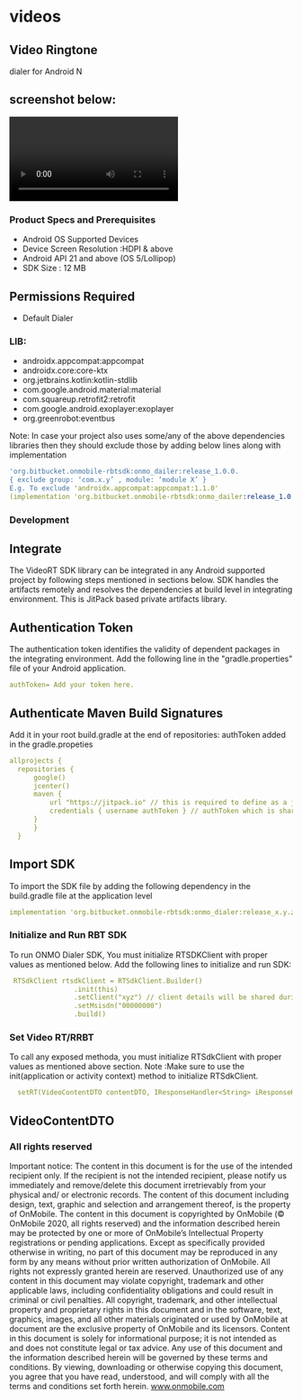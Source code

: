 # videos

## Video Ringtone
 dialer for Android N

## screenshot below:
![github](https://github.com/srinivasvadde/videos/blob/main/are%20are.mp4 "github") 



### Product Specs and Prerequisites
* Android OS Supported Devices
* Device Screen Resolution :HDPI & above
* Android API 21 and above (OS 5/Lollipop) 
* SDK Size : 12 MB
 
## Permissions Required
* Default Dialer 


### LIB:
* androidx.appcompat:appcompat
* androidx.core:core-ktx
* org.jetbrains.kotlin:kotlin-stdlib
* com.google.android.material:material
* com.squareup.retrofit2:retrofit
* com.google.android.exoplayer:exoplayer
* org.greenrobot:eventbus


Note: In case your project also uses some/any of the above dependencies libraries then they should exclude those by adding below lines along with implementation 

```yml
'org.bitbucket.onmobile-rbtsdk:onmo_dailer:release_1.0.0.
{ exclude group: ‘com.x.y’ , module: ‘module X’ }
E.g. To exclude 'androidx.appcompat:appcompat:1.1.0'
(implementation 'org.bitbucket.onmobile-rbtsdk:onmo_dailer:release_1.0.0') { exclude group: ' androidx.appcompat', module: ' appcompat' }
```

### Development
## Integrate
The VideoRT SDK library can be integrated in any Android supported project by following steps mentioned in sections below. SDK handles the artifacts remotely and resolves the dependencies at build level in integrating environment. This is JitPack based private artifacts library.

## Authentication Token

The authentication token identifies the validity of dependent packages in the integrating environment. Add the following line in the "gradle.properties"
file of your Android application.
  
  ```yml
  authToken= Add your token here.
   ```

## Authenticate Maven Build Signatures

  Add it in your root build.gradle at the end of repositories:
  authToken added in the gradle.propeties
  ```yml
  allprojects {
    repositories {
        google()
        jcenter()
        maven {
            url "https://jitpack.io" // this is required to define as a jetpack
            credentials { username authToken } // authToken which is shared in the SDK document
        }
        }
    }
```


## Import SDK
To import the SDK file by adding the following dependency in the build.gradle file at the application level

```yml
implementation 'org.bitbucket.onmobile-rbtsdk:onmo_dialer:release_x.y.z'

```



### Initialize and Run RBT SDK

To run ONMO Dialer SDK, You must initialize RTSDKClient with proper values as mentioned below.
Add the following lines to initialize and run SDK:

```yml
 RTSdkClient rtsdkClient = RTSdkClient.Builder()
                .init(this)
                .setClient("xyz") // client details will be shared during integrating 
                .setMsisdn("00000000")
                .build()

```



### Set Video RT/RRBT
To call any exposed methoda, you must initialize RTSdkClient with proper values as mentioned above section.
Note :Make sure to use the init(application or activity context) method to initialize RTSdkClient.
```yml
  setRT(VideoContentDTO contentDTO, IResponseHandler<String> iResponseHandler);  
```
## VideoContentDTO




### All rights reserved 

   
Important notice: The content in this document is for the use of the intended recipient only. If the recipient is not the intended recipient, please notify us immediately and remove/delete this document irretrievably from your physical and/ or electronic records.
The content of this document including design, text, graphic and selection and arrangement thereof, is the property of OnMobile. The content in this document is copyrighted by OnMobile (© OnMobile 2020, all rights reserved) and the information described herein may be protected by one or more of OnMobile’s Intellectual Property registrations or pending applications. Except as specifically provided otherwise in writing, no part of this document may be reproduced in any form by any means without prior written authorization of OnMobile. All rights not expressly granted herein are reserved. Unauthorized use of any content in this document may violate copyright, trademark and other applicable laws, including confidentiality obligations and could result in criminal or civil penalties. All copyright, trademark, and other intellectual property and proprietary rights in this document and in the software, text, graphics, images, and all other materials originated or used by OnMobile at document are the exclusive property of OnMobile and its licensors. Content in this document is solely for informational purpose; it is not intended as and does not constitute legal or tax advice. Any use of this document and the information described herein will be governed by these terms and conditions. By viewing, downloading or otherwise copying this document, you agree that you have read, understood, and will comply with all the terms and conditions set forth herein.
www.onmobile.com

